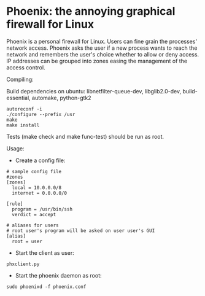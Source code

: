 Phoenix: the annoying graphical firewall for Linux
==================================================

Phoenix is a personal firewall for Linux. Users can fine grain the processes'
network access. Phoenix asks the user if a new process wants to reach the network
and remembers the user's choice whether to allow or deny access. IP addresses can
be grouped into zones easing the management of the access control.

Compiling:

Build dependencies on ubuntu: libnetfilter-queue-dev, libglib2.0-dev, build-essential, automake, python-gtk2

``` 
autoreconf -i 
./configure --prefix /usr
make
make install
```

Tests (make check and make func-test) should be run as root.

Usage:
 * Create a config file:

```
# sample config file
#zones
[zones]
  local = 10.0.0.0/8
  internet = 0.0.0.0/0

[rule]
  program = /usr/bin/ssh
  verdict = accept

# aliases for users
# root user's program will be asked on user user's GUI
[alias]
  root = user
```

 * Start the client as user: 

 ``` phxclient.py ```

 * Start the phoenix daemon as root:

 ``` sudo phoenixd -f phoenix.conf ```

